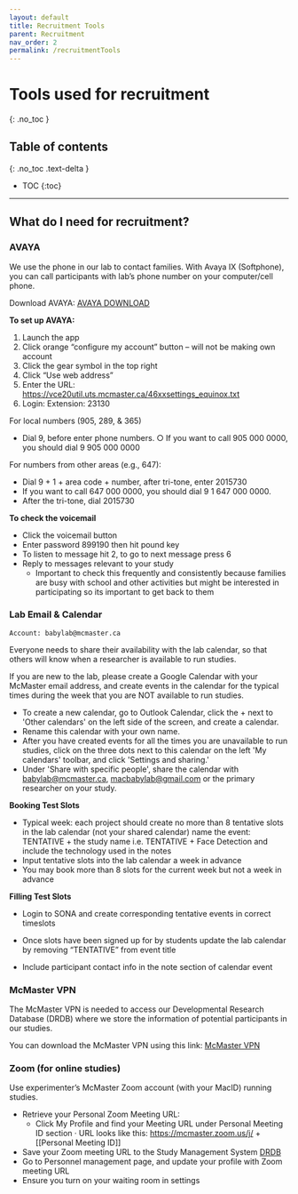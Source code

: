 ```yaml
---
layout: default
title: Recruitment Tools
parent: Recruitment
nav_order: 2
permalink: /recruitmentTools
---
```


# Tools used for recruitment
{: .no_toc }

## Table of contents
{: .no_toc .text-delta }

* TOC
{:toc}

---
## What do I need for recruitment?
### AVAYA
We use the phone in our lab to contact families. With Avaya IX (Softphone), you can call participants with lab’s phone number on your computer/cell phone.

Download AVAYA: [AVAYA DOWNLOAD](https://telecom.mcmaster.ca/products-services/avaya-ix-softphone)

**To set up AVAYA:**
1. Launch the app
2. Click orange “configure my account” button – will not be making own account
3. Click the gear symbol in the top right
4.  Click “Use web address”
5.  Enter the URL: https://vce20util.uts.mcmaster.ca/46xxsettings_equinox.txt
6.  Login:
    Extension: 23130


For local numbers (905, 289, & 365)
* Dial 9, before enter phone numbers.
		○ If you want to call 905 000 0000, you should dial 9 905 000 0000

For numbers from other areas (e.g., 647):
* Dial 9 + 1 + area code + number, after tri-tone, enter 2015730
* If you want to call 647 000 0000, you should dial 9 1 647 000 0000.
* After the tri-tone, dial 2015730

**To check the voicemail**
- Click the voicemail button
- Enter password 899190 then hit pound key
- To listen to message hit 2, to go to next message press 6
- Reply to messages relevant to your study
	 - Important to check this frequently and consistently because families are busy with school and other activities but might be interested in participating so its important to get back to them

### Lab Email & Calendar

    Account: babylab@mcmaster.ca

Everyone needs to share their availability with the lab calendar, so that others will know when a researcher is available to run studies.

If you are new to the lab, please create a Google Calendar with your McMaster email address, and create events in the calendar for the typical times during the week that you are NOT available to run studies.
- To create a new calendar, go to Outlook Calendar, click the + next to 'Other calendars' on the left side of the screen, and create a calendar.
- Rename this calendar with your own name. 
- After you have created events for all the times you are unavailable to run studies, click on the three dots next to this calendar on the left 'My calendars' toolbar, and click 'Settings and sharing.' 
- Under 'Share with specific people', share the calendar with babylab@mcmaster.ca, macbabylab@gmail.com or the primary researcher on your study.

**Booking Test Slots**
- Typical week: each project should create no more than 8 tentative slots in the lab calendar (not your shared calendar)
	name the event: TENTATIVE + the study name
	i.e. TENTATIVE + Face Detection and include the technology used in the notes
- Input tentative slots into the lab calendar a week in advance
- You may book more than 8 slots for the current week but not a week in advance
	
**Filling Test Slots**
- Login to SONA and create corresponding tentative events in correct timeslots

- Once slots have been signed up for by students update the lab calendar by removing “TENTATIVE” from event title 
- Include participant contact info in the note section of calendar event


### McMaster VPN
The McMaster VPN is needed to access our Developmental Research Database (DRDB) where we store the information of potential participants in our studies. 

You can download the McMaster VPN using this link: [McMaster VPN](https://uts.mcmaster.ca/services/computers-printers-and-software/virtual-private-networking/)

### Zoom (for online studies)
Use experimenter’s McMaster Zoom account (with your MacID) running studies.
- Retrieve your Personal Zoom Meeting URL:
	- Click My Profile and find your Meeting URL under Personal Meeting ID section · URL looks like this: https://mcmaster.zoom.us/j/ + [[Personal Meeting ID]]
- Save your Zoom meeting URL to the Study Management System [DRDB](https://drdb.mcmaster.ca/)
- Go to Personnel management page, and update your profile with Zoom meeting URL
- Ensure you turn on your waiting room in settings